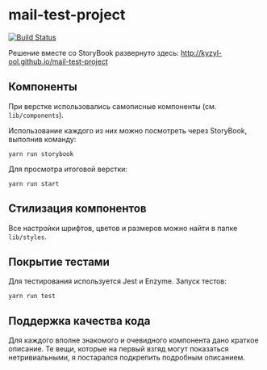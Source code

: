 # mail-test-project

[![Build Status](https://travis-ci.com/Kyzyl-ool/mail-test-project.svg?branch=master)](https://travis-ci.com/Kyzyl-ool/mail-test-project)

Решение вместе со StoryBook развернуто здесь: http://kyzyl-ool.github.io/mail-test-project

## Компоненты
При верстке использовались самописные компоненты (см. `lib/components`).

Использование каждого из них можно посмотреть через StoryBook, выполнив команду:
```
yarn run storybook
```

Для просмотра итоговой верстки:
```
yarn run start 
```

## Стилизация компонентов
Все настройки шрифтов, цветов и размеров можно найти в папке `lib/styles`.

## Покрытие тестами
Для тестирования используется Jest и Enzyme. Запуск тестов:
```
yarn run test
```

## Поддержка качества кода
Для каждого вполне знакомого и очевидного компонента дано краткое описание. Те вещи, которые на первый взгяд могут показаться нетривиальными, я постарался подкрепить подробным описанием.
